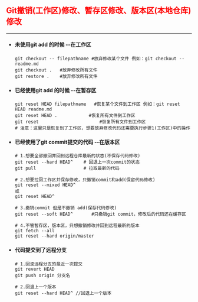 ## <font color='red'>Git撤销(工作区)修改、暂存区修改、版本区(本地仓库)修改</font>



<hr>

- #### 未使用git add 的时候 --在工作区

  ```shell
  git checkout -- filepathname #放弃修改某个文件 例如：git checkout -- readme.md
  git checkout .   #放弃修改所有文件
  git restore .    #放弃修改所有文件
  ```



- #### 已经使用git add 的时候 --在暂存区

  ```shell
  git reset HEAD filepathname   #恢复某个文件到工作区 例如：git reset HEAD readme.md
  git reset HEAD .     		  #恢复所有文件到工作区
  git reset  					  #恢复所有文件到工作区
  # 注意：这里只是恢复到了工作区，想要放弃修改代码还需要执行步骤1(工作区)中的操作
  ```



- #### 已经使用了git commit提交的代码 --在版本区

  ```shell
  # 1.想要全部撤回并回到远程仓库最新的状态(不保存代码修改)
  git reset --hard HEAD^  	# 回退上一次commit的状态
  git pull 					# 拉取最新的代码
  
  # 2.想要拉回工作区并保存修改，只撤销commit和add(保留代码修改)
  git reset --mixed HEAD^
  或
  git reset HEAD^
  
  # 3.撤销commit 但是不撤销 add(保存代码修改)
  git reset --soft HEAD^       #只撤销git commit，修改后的代码还在缓存区
  
  # 4.不管暂存区，版本区，只想撤销修改并回到远程最新的版本
  git fetch --all
  git reset --hard origin/master
  ```
  



- #### 代码提交到了远程分支

  ```shell
  # 1.回滚远程分支的最近一次提交
  git revert HEAD
  git push origin 分支名
  
  # 2.回退上一个版本
  git reset --hard HEAD^ //回退上一个版本
  ```

  



